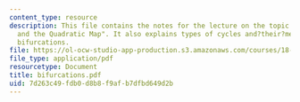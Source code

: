 ```yaml
---
content_type: resource
description: This file contains the notes for the lecture on the topic "Bifurcation
  and the Quadratic Map". It also explains types of cycles and?their?meaning, and
  bifurcations.
file: https://ol-ocw-studio-app-production.s3.amazonaws.com/courses/18-091-mathematical-exposition-spring-2005/7d263c49fdb0d8b8f9afb7dfbd649d2b_bifurcations.pdf
file_type: application/pdf
resourcetype: Document
title: bifurcations.pdf
uid: 7d263c49-fdb0-d8b8-f9af-b7dfbd649d2b
---
```

